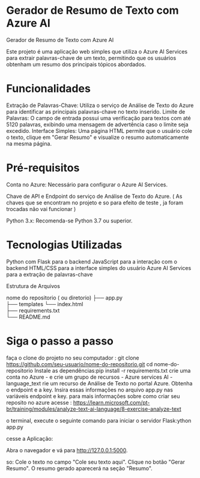 ﻿# Gerador de Resumo de Texto com Azure AI
Gerador de Resumo de Texto com Azure AI

Este projeto é uma aplicação web simples que utiliza o Azure AI Services para extrair palavras-chave de um texto, permitindo que os usuários obtenham um resumo dos principais tópicos abordados.

# Funcionalidades
Extração de Palavras-Chave: Utiliza o serviço de Análise de Texto do Azure para identificar as principais palavras-chave no texto inserido.
Limite de Palavras: O campo de entrada possui uma verificação para textos com até 5120 palavras, exibindo uma mensagem de advertência caso o limite seja excedido.
Interface Simples: Uma página HTML permite que o usuário cole o texto, clique em "Gerar Resumo" e visualize o resumo automaticamente na mesma página.

# Pré-requisitos
Conta no Azure: Necessário para configurar o Azure AI Services.

Chave de API e Endpoint do serviço de Análise de Texto do Azure. 
( As chaves que se encontram no projeto e so para efeito de teste , ja foram trocadas não vai funcionar ) 

Python 3.x: Recomenda-se Python 3.7 ou superior.

# Tecnologias Utilizadas
Python com Flask para o backend
JavaScript para a interação com o backend
HTML/CSS para a interface simples do usuário
Azure AI Services para a extração de palavras-chave



Estrutura de Arquivos


nome do repositorio ( ou diretorio) 
├── app.py                   
├── templates
  └── index.html           
├── requirements.txt    
└── README.md 

# Siga o passo a passo
faça o clone do projeto no seu computador : git clone https://github.com/seu-usuario/nome-do-repositorio.git
cd nome-do-repositorio
Instale as dependências:pip install -r requirements.txt
crie uma conta no Azure - e crie um grupo de recursos - Azure services AI - language_text
rie um recurso de Análise de Texto no portal Azure.
Obtenha o endpoint e a key.
Insira essas informações no arquivo app.py nas variáveis endpoint e key.
para mais informações sobre como criar seu reposito no azure  acesse : https://learn.microsoft.com/pt-br/training/modules/analyze-text-ai-language/8-exercise-analyze-text

o terminal, execute o seguinte comando para iniciar o servidor Flask:ython app.py

cesse a Aplicação:

Abra o navegador e vá para http://127.0.0.1:5000.

so:
Cole o texto no campo "Cole seu texto aqui".
Clique no botão "Gerar Resumo".
O resumo gerado aparecerá na seção "Resumo".






